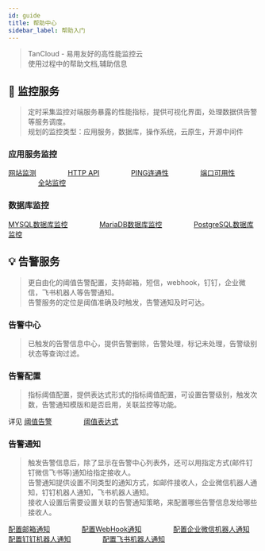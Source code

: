 ```yaml
---
id: guide  
title: 帮助中心      
sidebar_label: 帮助入门  
---
```


> TanCloud - 易用友好的高性能监控云    
> 使用过程中的帮助文档,辅助信息

## 🔬 监控服务

> 定时采集监控对端服务暴露的性能指标，提供可视化界面，处理数据供告警等服务调度。      
> 规划的监控类型：应用服务，数据库，操作系统，云原生，开源中间件

### 应用服务监控  

[网站监测](website)  &emsp;&emsp;&emsp;&emsp;  [HTTP API](api) &emsp;&emsp;&emsp;&emsp; [PING连通性](ping) &emsp;&emsp;&emsp;&emsp; [端口可用性](port) &emsp;&emsp;&emsp;&emsp; [全站监控](fullsite)

### 数据库监控  

[MYSQL数据库监控](mysql) &emsp;&emsp;&emsp;&emsp; [MariaDB数据库监控](mariadb)  &emsp;&emsp;&emsp;&emsp; [PostgreSQL数据库监控](postgresql)        

## 💡 告警服务  

> 更自由化的阈值告警配置，支持邮箱，短信，webhook，钉钉，企业微信，飞书机器人等告警通知。     
> 告警服务的定位是阈值准确及时触发，告警通知及时可达。   

### 告警中心  

> 已触发的告警信息中心，提供告警删除，告警处理，标记未处理，告警级别状态等查询过滤。   

### 告警配置  

> 指标阈值配置，提供表达式形式的指标阈值配置，可设置告警级别，触发次数，告警通知模版和是否启用，关联监控等功能。

详见 [阈值告警](alert_threshold) &emsp;&emsp;&emsp;&emsp; [阈值表达式](alert_threshold_expr)   

### 告警通知  

> 触发告警信息后，除了显示在告警中心列表外，还可以用指定方式(邮件钉钉微信飞书等)通知给指定接收人。   
> 告警通知提供设置不同类型的通知方式，如邮件接收人，企业微信机器人通知，钉钉机器人通知，飞书机器人通知。   
> 接收人设置后需要设置关联的告警通知策略，来配置哪些告警信息发给哪些接收人。   


[配置邮箱通知](alert_email)  &emsp;&emsp;&emsp;&emsp;  [配置WebHook通知](alert_webhook) &emsp;&emsp;&emsp;&emsp; [配置企业微信机器人通知](alert_wework)    
[配置钉钉机器人通知](alert_dingtalk) &emsp;&emsp;&emsp;&emsp; [配置飞书机器人通知](alert_feishu)   
